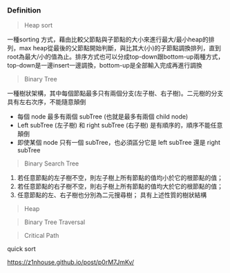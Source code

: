 ### Definition

>Heap sort 

一種sorting 方式，藉由比較父節點與子節點的大小來進行最大/最小heap的排列，max heap從最後的父節點開始判斷，與比其大(小)的子節點調換排列，直到root為最大/小的值為止。排序方式也可以分成top-down跟bottom-up兩種方式，top-down是一邊insert一邊調換，bottom-up是全部輸入完成再進行調換

>Binary Tree

一種樹狀架構，其中每個節點最多只有兩個分支(左子樹、右子樹)。二元樹的分支具有左右次序，不能隨意顛倒
- 每個 node 最多有兩個 subTree (也就是最多有兩個 child node)
- Left subTree (左子樹) 和 right subTree (右子樹) 是有順序的，順序不能任意顛倒
- 即使某個 node 只有一個 subTree，也必須區分它是 left subTree 還是 right subTree

>Binary Search Tree

1. 若任意節點的左子樹不空，則左子樹上所有節點的值均小於它的根節點的值；
2. 若任意節點的右子樹不空，則右子樹上所有節點的值均大於它的根節點的值；
3. 任意節點的左、右子樹也分別為二元搜尋樹；
具有上述性質的樹狀結構

>Heap


>Binary Tree Traversal


>Critical Path

quick sort


https://z1nhouse.github.io/post/p0rM7JmKv/